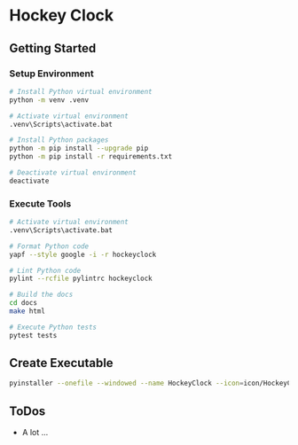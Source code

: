 # Hockey Clock

## Getting Started

### Setup Environment

```bash
# Install Python virtual environment
python -m venv .venv

# Activate virtual environment
.venv\Scripts\activate.bat

# Install Python packages
python -m pip install --upgrade pip
python -m pip install -r requirements.txt

# Deactivate virtual environment
deactivate
```

### Execute Tools

```bash
# Activate virtual environment
.venv\Scripts\activate.bat

# Format Python code
yapf --style google -i -r hockeyclock

# Lint Python code
pylint --rcfile pylintrc hockeyclock

# Build the docs
cd docs
make html

# Execute Python tests
pytest tests
```

## Create Executable

```bash
pyinstaller --onefile --windowed --name HockeyClock --icon=icon/HockeyClock.ico py/main.py
```

## ToDos

* A lot ...
